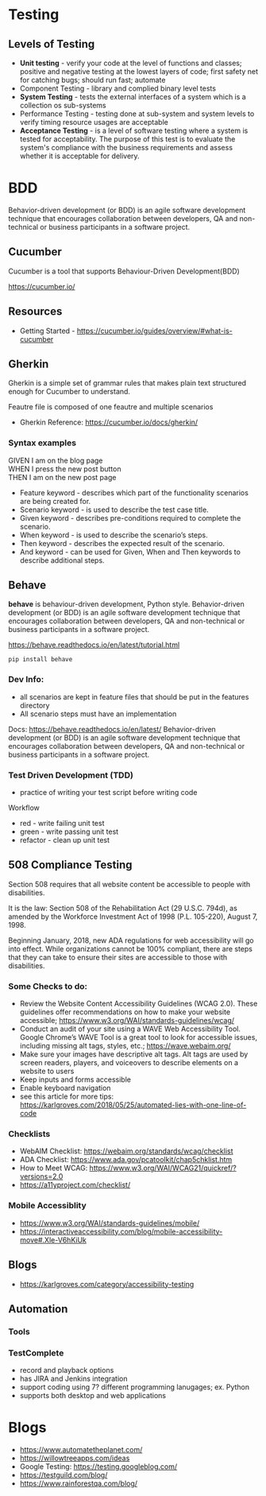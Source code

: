 # Testing


## Levels of Testing
- **Unit testing** - verify your code at the level of functions and classes; positive and negative testing at the lowest layers of 
code; first safety net for catching bugs; should run fast; automate
- Component Testing - library and complied binary level tests
- **System Testing** - tests the external interfaces of a system which is a collection os sub-systems
- Performance Testing - testing done at sub-system and system levels to verify timing resource usages are acceptable
- **Acceptance Testing** - is a level of software testing where a system is tested for acceptability. The purpose of this test is to evaluate the system's compliance with the business requirements and assess whether it is acceptable for delivery.

# BDD

Behavior-driven development (or BDD) is an agile software development technique that encourages collaboration between developers, QA and non-technical or business participants in a software project. 

## Cucumber

Cucumber is a tool that supports Behaviour-Driven Development(BDD)

https://cucumber.io/


## Resources
- Getting Started - https://cucumber.io/guides/overview/#what-is-cucumber


## Gherkin

Gherkin is a simple set of grammar rules that makes plain text structured enough for Cucumber to understand.

Feautre file is composed of one feautre and multiple scenarios

- Gherkin Reference: https://cucumber.io/docs/gherkin/

### Syntax examples

GIVEN I am on the blog page\
WHEN I press the new post button\
THEN I am on the new post page

- Feature keyword - describes which part of the functionality scenarios are being created for.
- Scenario keyword - is used to describe the test case title.
- Given keyword - describes pre-conditions required to complete the scenario.
- When keyword - is used to describe the scenario’s steps.
- Then keyword - describes the expected result of the scenario.
- And keyword - can be used for Given, When and Then keywords to describe additional steps.


## Behave

**behave** is behaviour-driven development, Python style. Behavior-driven development (or BDD) is an agile software development technique that encourages collaboration between developers, QA and non-technical or business participants in a software project. 

https://behave.readthedocs.io/en/latest/tutorial.html


```pip install behave```

###  Dev Info:

- all scenarios are kept in feature files that should be put in the features directory
- All scenario steps must have an implementation

Docs: https://behave.readthedocs.io/en/latest/
Behavior-driven development (or BDD) is an agile software development technique that encourages collaboration between developers, QA and non-technical or business participants in a software project. 
### Test Driven Development (TDD) 
- practice of writing your test script before writing code

Workflow
 - red - write failing unit test
 - green - write passing unit test
 - refactor - clean up unit test

## 508 Compliance Testing

Section 508 requires that all website content be accessible to people with disabilities.

It is the law:
Section 508 of the Rehabilitation Act (29 U.S.C. 794d), as amended by the Workforce Investment Act of 1998 (P.L. 105-220), August 7, 1998.

Beginning January, 2018, new ADA regulations for web accessibility will go into effect. While organizations cannot be 100% compliant, there are steps that they can take to ensure their sites are accessible to those with disabilities.

### Some Checks to do:
- Review the Website Content Accessibility Guidelines (WCAG 2.0). These guidelines offer recommendations on how to make your website accessible; https://www.w3.org/WAI/standards-guidelines/wcag/
- Conduct an audit of your site using a WAVE Web Accessibility Tool. Google Chrome’s WAVE Tool is a great tool to look for accessible issues, including missing alt tags, styles, etc.; https://wave.webaim.org/
- Make sure your images have descriptive alt tags. Alt tags are used by screen readers, players, and voiceovers to describe elements on a website to users
- Keep inputs and forms accessible
- Enable keyboard navigation
- see this article for more tips: https://karlgroves.com/2018/05/25/automated-lies-with-one-line-of-code

### Checklists
- WebAIM Checklist: https://webaim.org/standards/wcag/checklist
- ADA Checklist: https://www.ada.gov/pcatoolkit/chap5chklist.htm
- How to Meet WCAG: https://www.w3.org/WAI/WCAG21/quickref/?versions=2.0
- https://a11yproject.com/checklist/

### Mobile Accessiblity

-  https://www.w3.org/WAI/standards-guidelines/mobile/
- https://interactiveaccessibility.com/blog/mobile-accessibility-move#.Xle-V6hKiUk
## Blogs

- https://karlgroves.com/category/accessibility-testing
## Automation

### Tools

### TestComplete
- record and playback options
- has JIRA and Jenkins integration
- support coding using 7? different programming lanugages; ex. Python
- supports both desktop and web applications

# Blogs
- https://www.automatetheplanet.com/
- https://willowtreeapps.com/ideas
- Google Testing: https://testing.googleblog.com/
- https://testguild.com/blog/
- https://www.rainforestqa.com/blog/